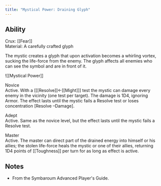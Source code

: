 ```yaml
---
title: "Mystical Power: Draining Glyph"
---
```

## Ability
Crux: [[Fear]]<br>Material: A carefully crafted glyph

The mystic creates a glyph that upon activation becomes a whirling vortex, sucking the life-force from the enemy. The glyph affects all enemies who can see the symbol and are in front of it.

![[Mystical Power]]

Novice<br>Active. With a \[[[Resolve]]←[[Might]]\] test the mystic can damage every enemy in the vicinity (one test per target). The damage is 1D4, ignoring Armor. The effect lasts until the mystic fails a Resolve test or loses concentration \[Resolve –Damage\].

Adept<br>Active. Same as the novice level, but the effect lasts until the mystic fails a Resolve test.

Master<br>Active. The master can direct part of the drained energy into himself or his allies; the stolen life-force heals the mystic or one of their allies, returning 1D4 points of [[Toughness]] per turn for as long as effect is active.
## Notes
* From the Symbaroum Advanced Player's Guide.